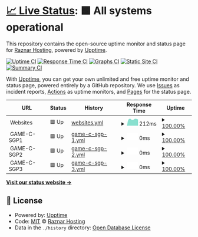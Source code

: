 # [📈 Live Status](https://uptime.raznar.id): <!--live status--> **🟩 All systems operational**

This repository contains the open-source uptime monitor and status page for [Raznar Hosting](https://raznar.id/), powered by [Upptime](https://github.com/upptime/upptime).

[![Uptime CI](https://github.com/Raznar-Hosting/uptime-monitor/workflows/Uptime%20CI/badge.svg)](https://github.com/Raznar-Hosting/uptime-monitor/actions?query=workflow%3A%22Uptime+CI%22)
[![Response Time CI](https://github.com/Raznar-Hosting/uptime-monitor/workflows/Response%20Time%20CI/badge.svg)](https://github.com/Raznar-Hosting/uptime-monitor/actions?query=workflow%3A%22Response+Time+CI%22)
[![Graphs CI](https://github.com/Raznar-Hosting/uptime-monitor/workflows/Graphs%20CI/badge.svg)](https://github.com/Raznar-Hosting/uptime-monitor/actions?query=workflow%3A%22Graphs+CI%22)
[![Static Site CI](https://github.com/Raznar-Hosting/uptime-monitor/workflows/Static%20Site%20CI/badge.svg)](https://github.com/Raznar-Hosting/uptime-monitor/actions?query=workflow%3A%22Static+Site+CI%22)
[![Summary CI](https://github.com/Raznar-Hosting/uptime-monitor/workflows/Summary%20CI/badge.svg)](https://github.com/Raznar-Hosting/uptime-monitor/actions?query=workflow%3A%22Summary+CI%22)

With [Upptime](https://upptime.js.org), you can get your own unlimited and free uptime monitor and status page, powered entirely by a GitHub repository. We use [Issues](https://github.com/Raznar-Hosting/uptime-monitor/issues) as incident reports, [Actions](https://github.com/Raznar-Hosting/uptime-monitor/actions) as uptime monitors, and [Pages](https://uptime.raznar.id) for the status page.

<!--start: status pages-->
<!-- This summary is generated by Upptime (https://github.com/upptime/upptime) -->
<!-- Do not edit this manually, your changes will be overwritten -->
<!-- prettier-ignore -->
| URL | Status | History | Response Time | Uptime |
| --- | ------ | ------- | ------------- | ------ |
| <img alt="" src="https://favicons.githubusercontent.com/null" height="13"> Websites | 🟩 Up | [websites.yml](https://github.com/Raznar-Hosting/uptime-monitor/commits/HEAD/history/websites.yml) | <details><summary><img alt="Response time graph" src="./graphs/websites/response-time-week.png" height="20"> 212ms</summary><br><a href="https://uptime.raznar.id/history/websites"><img alt="Response time 206" src="https://img.shields.io/endpoint?url=https%3A%2F%2Fraw.githubusercontent.com%2FRaznar-Hosting%2Fuptime-monitor%2FHEAD%2Fapi%2Fwebsites%2Fresponse-time.json"></a><br><a href="https://uptime.raznar.id/history/websites"><img alt="24-hour response time 204" src="https://img.shields.io/endpoint?url=https%3A%2F%2Fraw.githubusercontent.com%2FRaznar-Hosting%2Fuptime-monitor%2FHEAD%2Fapi%2Fwebsites%2Fresponse-time-day.json"></a><br><a href="https://uptime.raznar.id/history/websites"><img alt="7-day response time 212" src="https://img.shields.io/endpoint?url=https%3A%2F%2Fraw.githubusercontent.com%2FRaznar-Hosting%2Fuptime-monitor%2FHEAD%2Fapi%2Fwebsites%2Fresponse-time-week.json"></a><br><a href="https://uptime.raznar.id/history/websites"><img alt="30-day response time 206" src="https://img.shields.io/endpoint?url=https%3A%2F%2Fraw.githubusercontent.com%2FRaznar-Hosting%2Fuptime-monitor%2FHEAD%2Fapi%2Fwebsites%2Fresponse-time-month.json"></a><br><a href="https://uptime.raznar.id/history/websites"><img alt="1-year response time 206" src="https://img.shields.io/endpoint?url=https%3A%2F%2Fraw.githubusercontent.com%2FRaznar-Hosting%2Fuptime-monitor%2FHEAD%2Fapi%2Fwebsites%2Fresponse-time-year.json"></a></details> | <details><summary><a href="https://uptime.raznar.id/history/websites">100.00%</a></summary><a href="https://uptime.raznar.id/history/websites"><img alt="All-time uptime 100.00%" src="https://img.shields.io/endpoint?url=https%3A%2F%2Fraw.githubusercontent.com%2FRaznar-Hosting%2Fuptime-monitor%2FHEAD%2Fapi%2Fwebsites%2Fuptime.json"></a><br><a href="https://uptime.raznar.id/history/websites"><img alt="24-hour uptime 100.00%" src="https://img.shields.io/endpoint?url=https%3A%2F%2Fraw.githubusercontent.com%2FRaznar-Hosting%2Fuptime-monitor%2FHEAD%2Fapi%2Fwebsites%2Fuptime-day.json"></a><br><a href="https://uptime.raznar.id/history/websites"><img alt="7-day uptime 100.00%" src="https://img.shields.io/endpoint?url=https%3A%2F%2Fraw.githubusercontent.com%2FRaznar-Hosting%2Fuptime-monitor%2FHEAD%2Fapi%2Fwebsites%2Fuptime-week.json"></a><br><a href="https://uptime.raznar.id/history/websites"><img alt="30-day uptime 100.00%" src="https://img.shields.io/endpoint?url=https%3A%2F%2Fraw.githubusercontent.com%2FRaznar-Hosting%2Fuptime-monitor%2FHEAD%2Fapi%2Fwebsites%2Fuptime-month.json"></a><br><a href="https://uptime.raznar.id/history/websites"><img alt="1-year uptime 100.00%" src="https://img.shields.io/endpoint?url=https%3A%2F%2Fraw.githubusercontent.com%2FRaznar-Hosting%2Fuptime-monitor%2FHEAD%2Fapi%2Fwebsites%2Fuptime-year.json"></a></details>
| <img alt="" src="https://favicons.githubusercontent.com/null" height="13"> GAME-C-SGP1 | 🟩 Up | [game-c-sgp-1.yml](https://github.com/Raznar-Hosting/uptime-monitor/commits/HEAD/history/game-c-sgp-1.yml) | <details><summary><img alt="Response time graph" src="./graphs/game-c-sgp-1/response-time-week.png" height="20"> 0ms</summary><br><a href="https://uptime.raznar.id/history/game-c-sgp-1"><img alt="Response time 215" src="https://img.shields.io/endpoint?url=https%3A%2F%2Fraw.githubusercontent.com%2FRaznar-Hosting%2Fuptime-monitor%2FHEAD%2Fapi%2Fgame-c-sgp-1%2Fresponse-time.json"></a><br><a href="https://uptime.raznar.id/history/game-c-sgp-1"><img alt="24-hour response time 0" src="https://img.shields.io/endpoint?url=https%3A%2F%2Fraw.githubusercontent.com%2FRaznar-Hosting%2Fuptime-monitor%2FHEAD%2Fapi%2Fgame-c-sgp-1%2Fresponse-time-day.json"></a><br><a href="https://uptime.raznar.id/history/game-c-sgp-1"><img alt="7-day response time 0" src="https://img.shields.io/endpoint?url=https%3A%2F%2Fraw.githubusercontent.com%2FRaznar-Hosting%2Fuptime-monitor%2FHEAD%2Fapi%2Fgame-c-sgp-1%2Fresponse-time-week.json"></a><br><a href="https://uptime.raznar.id/history/game-c-sgp-1"><img alt="30-day response time 0" src="https://img.shields.io/endpoint?url=https%3A%2F%2Fraw.githubusercontent.com%2FRaznar-Hosting%2Fuptime-monitor%2FHEAD%2Fapi%2Fgame-c-sgp-1%2Fresponse-time-month.json"></a><br><a href="https://uptime.raznar.id/history/game-c-sgp-1"><img alt="1-year response time 215" src="https://img.shields.io/endpoint?url=https%3A%2F%2Fraw.githubusercontent.com%2FRaznar-Hosting%2Fuptime-monitor%2FHEAD%2Fapi%2Fgame-c-sgp-1%2Fresponse-time-year.json"></a></details> | <details><summary><a href="https://uptime.raznar.id/history/game-c-sgp-1">100.00%</a></summary><a href="https://uptime.raznar.id/history/game-c-sgp-1"><img alt="All-time uptime 99.97%" src="https://img.shields.io/endpoint?url=https%3A%2F%2Fraw.githubusercontent.com%2FRaznar-Hosting%2Fuptime-monitor%2FHEAD%2Fapi%2Fgame-c-sgp-1%2Fuptime.json"></a><br><a href="https://uptime.raznar.id/history/game-c-sgp-1"><img alt="24-hour uptime 100.00%" src="https://img.shields.io/endpoint?url=https%3A%2F%2Fraw.githubusercontent.com%2FRaznar-Hosting%2Fuptime-monitor%2FHEAD%2Fapi%2Fgame-c-sgp-1%2Fuptime-day.json"></a><br><a href="https://uptime.raznar.id/history/game-c-sgp-1"><img alt="7-day uptime 100.00%" src="https://img.shields.io/endpoint?url=https%3A%2F%2Fraw.githubusercontent.com%2FRaznar-Hosting%2Fuptime-monitor%2FHEAD%2Fapi%2Fgame-c-sgp-1%2Fuptime-week.json"></a><br><a href="https://uptime.raznar.id/history/game-c-sgp-1"><img alt="30-day uptime 100.00%" src="https://img.shields.io/endpoint?url=https%3A%2F%2Fraw.githubusercontent.com%2FRaznar-Hosting%2Fuptime-monitor%2FHEAD%2Fapi%2Fgame-c-sgp-1%2Fuptime-month.json"></a><br><a href="https://uptime.raznar.id/history/game-c-sgp-1"><img alt="1-year uptime 99.97%" src="https://img.shields.io/endpoint?url=https%3A%2F%2Fraw.githubusercontent.com%2FRaznar-Hosting%2Fuptime-monitor%2FHEAD%2Fapi%2Fgame-c-sgp-1%2Fuptime-year.json"></a></details>
| <img alt="" src="https://favicons.githubusercontent.com/null" height="13"> GAME-C-SGP2 | 🟩 Up | [game-c-sgp-2.yml](https://github.com/Raznar-Hosting/uptime-monitor/commits/HEAD/history/game-c-sgp-2.yml) | <details><summary><img alt="Response time graph" src="./graphs/game-c-sgp-2/response-time-week.png" height="20"> 0ms</summary><br><a href="https://uptime.raznar.id/history/game-c-sgp-2"><img alt="Response time 217" src="https://img.shields.io/endpoint?url=https%3A%2F%2Fraw.githubusercontent.com%2FRaznar-Hosting%2Fuptime-monitor%2FHEAD%2Fapi%2Fgame-c-sgp-2%2Fresponse-time.json"></a><br><a href="https://uptime.raznar.id/history/game-c-sgp-2"><img alt="24-hour response time 0" src="https://img.shields.io/endpoint?url=https%3A%2F%2Fraw.githubusercontent.com%2FRaznar-Hosting%2Fuptime-monitor%2FHEAD%2Fapi%2Fgame-c-sgp-2%2Fresponse-time-day.json"></a><br><a href="https://uptime.raznar.id/history/game-c-sgp-2"><img alt="7-day response time 0" src="https://img.shields.io/endpoint?url=https%3A%2F%2Fraw.githubusercontent.com%2FRaznar-Hosting%2Fuptime-monitor%2FHEAD%2Fapi%2Fgame-c-sgp-2%2Fresponse-time-week.json"></a><br><a href="https://uptime.raznar.id/history/game-c-sgp-2"><img alt="30-day response time 0" src="https://img.shields.io/endpoint?url=https%3A%2F%2Fraw.githubusercontent.com%2FRaznar-Hosting%2Fuptime-monitor%2FHEAD%2Fapi%2Fgame-c-sgp-2%2Fresponse-time-month.json"></a><br><a href="https://uptime.raznar.id/history/game-c-sgp-2"><img alt="1-year response time 217" src="https://img.shields.io/endpoint?url=https%3A%2F%2Fraw.githubusercontent.com%2FRaznar-Hosting%2Fuptime-monitor%2FHEAD%2Fapi%2Fgame-c-sgp-2%2Fresponse-time-year.json"></a></details> | <details><summary><a href="https://uptime.raznar.id/history/game-c-sgp-2">100.00%</a></summary><a href="https://uptime.raznar.id/history/game-c-sgp-2"><img alt="All-time uptime 99.97%" src="https://img.shields.io/endpoint?url=https%3A%2F%2Fraw.githubusercontent.com%2FRaznar-Hosting%2Fuptime-monitor%2FHEAD%2Fapi%2Fgame-c-sgp-2%2Fuptime.json"></a><br><a href="https://uptime.raznar.id/history/game-c-sgp-2"><img alt="24-hour uptime 100.00%" src="https://img.shields.io/endpoint?url=https%3A%2F%2Fraw.githubusercontent.com%2FRaznar-Hosting%2Fuptime-monitor%2FHEAD%2Fapi%2Fgame-c-sgp-2%2Fuptime-day.json"></a><br><a href="https://uptime.raznar.id/history/game-c-sgp-2"><img alt="7-day uptime 100.00%" src="https://img.shields.io/endpoint?url=https%3A%2F%2Fraw.githubusercontent.com%2FRaznar-Hosting%2Fuptime-monitor%2FHEAD%2Fapi%2Fgame-c-sgp-2%2Fuptime-week.json"></a><br><a href="https://uptime.raznar.id/history/game-c-sgp-2"><img alt="30-day uptime 100.00%" src="https://img.shields.io/endpoint?url=https%3A%2F%2Fraw.githubusercontent.com%2FRaznar-Hosting%2Fuptime-monitor%2FHEAD%2Fapi%2Fgame-c-sgp-2%2Fuptime-month.json"></a><br><a href="https://uptime.raznar.id/history/game-c-sgp-2"><img alt="1-year uptime 99.97%" src="https://img.shields.io/endpoint?url=https%3A%2F%2Fraw.githubusercontent.com%2FRaznar-Hosting%2Fuptime-monitor%2FHEAD%2Fapi%2Fgame-c-sgp-2%2Fuptime-year.json"></a></details>
| <img alt="" src="https://favicons.githubusercontent.com/null" height="13"> GAME-C-SGP3 | 🟩 Up | [game-c-sgp-3.yml](https://github.com/Raznar-Hosting/uptime-monitor/commits/HEAD/history/game-c-sgp-3.yml) | <details><summary><img alt="Response time graph" src="./graphs/game-c-sgp-3/response-time-week.png" height="20"> 0ms</summary><br><a href="https://uptime.raznar.id/history/game-c-sgp-3"><img alt="Response time 208" src="https://img.shields.io/endpoint?url=https%3A%2F%2Fraw.githubusercontent.com%2FRaznar-Hosting%2Fuptime-monitor%2FHEAD%2Fapi%2Fgame-c-sgp-3%2Fresponse-time.json"></a><br><a href="https://uptime.raznar.id/history/game-c-sgp-3"><img alt="24-hour response time 0" src="https://img.shields.io/endpoint?url=https%3A%2F%2Fraw.githubusercontent.com%2FRaznar-Hosting%2Fuptime-monitor%2FHEAD%2Fapi%2Fgame-c-sgp-3%2Fresponse-time-day.json"></a><br><a href="https://uptime.raznar.id/history/game-c-sgp-3"><img alt="7-day response time 0" src="https://img.shields.io/endpoint?url=https%3A%2F%2Fraw.githubusercontent.com%2FRaznar-Hosting%2Fuptime-monitor%2FHEAD%2Fapi%2Fgame-c-sgp-3%2Fresponse-time-week.json"></a><br><a href="https://uptime.raznar.id/history/game-c-sgp-3"><img alt="30-day response time 0" src="https://img.shields.io/endpoint?url=https%3A%2F%2Fraw.githubusercontent.com%2FRaznar-Hosting%2Fuptime-monitor%2FHEAD%2Fapi%2Fgame-c-sgp-3%2Fresponse-time-month.json"></a><br><a href="https://uptime.raznar.id/history/game-c-sgp-3"><img alt="1-year response time 208" src="https://img.shields.io/endpoint?url=https%3A%2F%2Fraw.githubusercontent.com%2FRaznar-Hosting%2Fuptime-monitor%2FHEAD%2Fapi%2Fgame-c-sgp-3%2Fresponse-time-year.json"></a></details> | <details><summary><a href="https://uptime.raznar.id/history/game-c-sgp-3">100.00%</a></summary><a href="https://uptime.raznar.id/history/game-c-sgp-3"><img alt="All-time uptime 100.00%" src="https://img.shields.io/endpoint?url=https%3A%2F%2Fraw.githubusercontent.com%2FRaznar-Hosting%2Fuptime-monitor%2FHEAD%2Fapi%2Fgame-c-sgp-3%2Fuptime.json"></a><br><a href="https://uptime.raznar.id/history/game-c-sgp-3"><img alt="24-hour uptime 100.00%" src="https://img.shields.io/endpoint?url=https%3A%2F%2Fraw.githubusercontent.com%2FRaznar-Hosting%2Fuptime-monitor%2FHEAD%2Fapi%2Fgame-c-sgp-3%2Fuptime-day.json"></a><br><a href="https://uptime.raznar.id/history/game-c-sgp-3"><img alt="7-day uptime 100.00%" src="https://img.shields.io/endpoint?url=https%3A%2F%2Fraw.githubusercontent.com%2FRaznar-Hosting%2Fuptime-monitor%2FHEAD%2Fapi%2Fgame-c-sgp-3%2Fuptime-week.json"></a><br><a href="https://uptime.raznar.id/history/game-c-sgp-3"><img alt="30-day uptime 100.00%" src="https://img.shields.io/endpoint?url=https%3A%2F%2Fraw.githubusercontent.com%2FRaznar-Hosting%2Fuptime-monitor%2FHEAD%2Fapi%2Fgame-c-sgp-3%2Fuptime-month.json"></a><br><a href="https://uptime.raznar.id/history/game-c-sgp-3"><img alt="1-year uptime 100.00%" src="https://img.shields.io/endpoint?url=https%3A%2F%2Fraw.githubusercontent.com%2FRaznar-Hosting%2Fuptime-monitor%2FHEAD%2Fapi%2Fgame-c-sgp-3%2Fuptime-year.json"></a></details>

<!--end: status pages-->

[**Visit our status website →**](https://uptime.raznar.id)

## 📄 License

- Powered by: [Upptime](https://github.com/upptime/upptime)
- Code: [MIT](./LICENSE) © [Raznar Hosting](https://raznar.id/)
- Data in the `./history` directory: [Open Database License](https://opendatacommons.org/licenses/odbl/1-0/)
